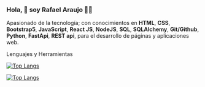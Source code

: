### Hola, 👋 soy Rafael Araujo 🧑‍💻 

Apasionado de la tecnología; con conocimientos en **HTML**, **CSS**, **Bootstrap5**, **JavaScript**, **React JS**, **NodeJS**, **SQL**, **SQLAlchemy**, **Git/Github**, **Python**, **FastApi**, **REST api**, para el desarrollo de páginas y aplicaciones web.


Lenguajes y Herramientas

[![Top Langs](https://github-readme-stats.vercel.app/api/top-langs/?username=kasimkid&layout=compact)](https://github.com/kasimkid/github-readme-stats)

[![Top Langs](https://github-readme-stats.vercel.app/api/top-langs/?username=kasimkid&layout=compact)](https://github.com/kasimkid/github-readme-stats)


